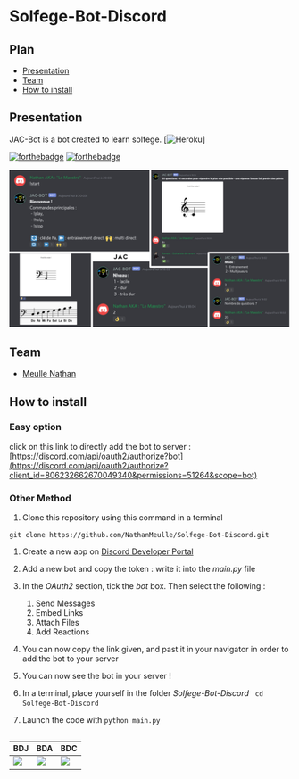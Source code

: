 # Solfege-Bot-Discord

## Plan
- [Presentation](#Presentation)
- [Team](#Team)
- [How to install](#How-to-install)

## Presentation
JAC-Bot is a bot created to learn solfege.
[![Heroku](https://heroku-badge.herokuapp.com/?app=jacc-bot-app)]

[![forthebadge](https://forthebadge.com/images/badges/made-with-python.svg)](https://forthebadge.com)
[![forthebadge](https://forthebadge.com/images/badges/built-with-love.svg)](https://forthebadge.com)

<p float="left">
  <img src="https://github.com/NathanMeulle/Solfege-Bot-Discord/blob/main/images/preview.jpg" width="1100">
</p>

## Team
- [Meulle Nathan](https://github.com/NathanMeulle)

## How to install

### Easy option
click on this link to directly add the bot to server : [https://discord.com/api/oauth2/authorize?bot](https://discord.com/api/oauth2/authorize?client_id=806232662670049340&permissions=51264&scope=bot) 

### Other Method
1. Clone this repository using this command in a terminal
```
git clone https://github.com/NathanMeulle/Solfege-Bot-Discord.git
```
1. Create a new app on [Discord Developer Portal](https://discord.com/login?redirect_to=%2Fdevelopers%2Fapplications)

1. Add a new bot and copy the token : write it into the *main.py* file
1. In the _OAuth2_ section, tick the _bot_ box. Then select the following :
	1. Send Messages
	1. Embed Links
	1. Attach Files
	1. Add Reactions
1. You can now copy the link given, and past it in your navigator in order to add the bot to your server

1. You can now see the bot in your server !  

1. In a terminal, place yourself in the folder *Solfege-Bot-Discord*
``` cd Solfege-Bot-Discord```

1. Launch the code with ```python main.py```

## 

| BDJ | BDA |BDC |
| --- | --- | --- |
| <img src="https://github.com/NathanMeulle/Solfege-Bot-Discord/blob/main/images/bdj-logo.png" width="200"> | <img src="https://github.com/NathanMeulle/Solfege-Bot-Discord/blob/main/images/Logo_BDA_Polytech_Nice_Sophia_VERT%20copie.png" width="200"> | <img src="https://github.com/NathanMeulle/Solfege-Bot-Discord/blob/main/images/coddy-python.png" width="200"> |

